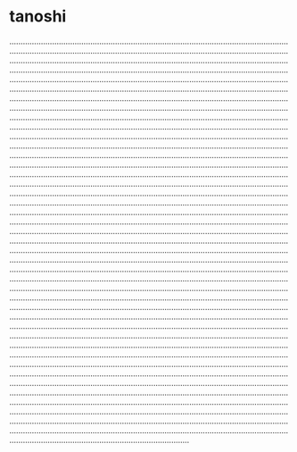 # tanoshi

........................................................................................................................................................................................................................................................................................................................................................................................................................................................................................................................................................................................................................................................................................................................................................................................................................................................................................................................................................................................................................................................................................................................................................................................................................................................................................................................................................................................................................................................................................................................................................................................................................................................................................................................................................................................................................................................................................................................................................................................................................................................................................................................................................................................................................................................................................................................................................................................................................................................................................................................................................................................................................................................................................................................................................................................................................................................................................................................................................................................................................................................................................................................................................................................................................................................................................................................................................................................................................................................................................................................................................................................................................................................................................................................................................................................................................................................................................................................................................................................................................................................................................................................................................................................................................................................................................................................................................................................................................................................................................................................................................................................................................................................................................................................................................................................................................................................................................................................................................................................................................................................................................................................................................................................................................................................................................................................................................................................................................................................................................................